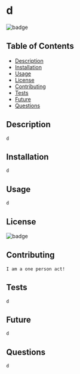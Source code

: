 # d

  
   ![badge](https://img.shields.io/npm/l/npm)
    
  
  ## Table of Contents 

  - [Description](#description)
  - [Installation](#installation)
  - [Usage](#usage)
  - [License](#license)
  - [Contributing](#contributing)
  - [Tests](#tests)
  - [Future](#future)
  - [Questions](#questions)

  ## Description 
    d

  ## Installation
    d

  ## Usage
    d

  ## License
    
  ![badge](https://img.shields.io/npm/l/npm)
    
  
  ## Contributing
    I am a one person act!

  ## Tests 
    d
  
  ## Future
    d

  ## Questions
    d

